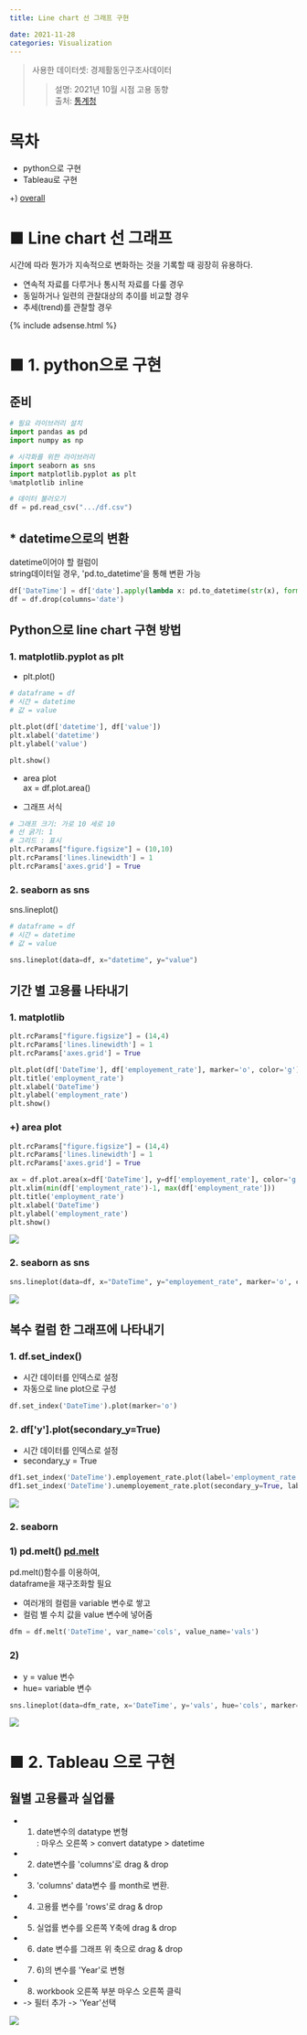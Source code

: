 ```yaml
---
title: Line chart 선 그래프 구현

date: 2021-11-28
categories: Visualization
---
```


> 사용한 데이터셋: 경제활동인구조사데이터<br>
>> 설명: 2021년 10월 시점 고용 동향<br>
>> 출처: [통계청](http://kostat.go.kr/portal/korea/kor_nw/1/3/2/index.board)

# 목차
- python으로 구현
- Tableau로 구현

+)  [overall](https://tododata101.github.io/visualization/%EB%8D%B0%EC%9D%B4%ED%84%B0%EA%B0%80%EC%8B%9C%ED%99%94Overall/)


# ■ Line chart 선 그래프
시간에 따라 뭔가가 지속적으로 변화하는 것을 기록할 때 굉장히 유용하다.<br>
- 연속적 자료를 다루거나 통시적 자료를 다룰 경우
- 동일하거나 일련의 관찰대상의 추이를 비교할 경우
- 추세(trend)를 관찰할 경우

{% include adsense.html %}

# ■ 1. python으로 구현
## 준비
```python
# 필요 라이브러리 설치
import pandas as pd
import numpy as np

# 시각화를 위한 라이브러리
import seaborn as sns
import matplotlib.pyplot as plt
%matplotlib inline

# 데이터 불러오기
df = pd.read_csv(".../df.csv")
```
## * datetime으로의 변환
datetime이어야 할 컬럼이<br>
string데이터일 경우,
'pd.to_datetime'을 통해 변환 가능

```python
df['DateTime'] = df['date'].apply(lambda x: pd.to_datetime(str(x), format='%Y.%m'))
df = df.drop(columns='date')
```

## Python으로 line chart 구현 방법

### 1. matplotlib.pyplot as plt 
- plt.plot()<br>

```python
# dataframe = df
# 시간 = datetime
# 값 = value

plt.plot(df['datetime'], df['value'])
plt.xlabel('datetime')
plt.ylabel('value')

plt.show()
```
- area plot<br>
ax = df.plot.area()


- 그래프 서식
```python
# 그래프 크기: 가로 10 세로 10
# 선 굵기: 1
# 그리드 : 표시
plt.rcParams["figure.figsize"] = (10,10)
plt.rcParams['lines.linewidth'] = 1
plt.rcParams['axes.grid'] = True 
```


### 2. seaborn as sns
sns.lineplot()
```python
# dataframe = df
# 시간 = datetime
# 값 = value

sns.lineplot(data=df, x="datetime", y="value")
```

## 기간 별 고용률 나타내기

### 1. matplotlib 
```python
plt.rcParams["figure.figsize"] = (14,4)
plt.rcParams['lines.linewidth'] = 1
plt.rcParams['axes.grid'] = True 

plt.plot(df['DateTime'], df['employement_rate'], marker='o', color='g')
plt.title('employment_rate')
plt.xlabel('DateTime')
plt.ylabel('employment_rate')
plt.show()
```
### +) area plot

```python
plt.rcParams["figure.figsize"] = (14,4)
plt.rcParams['lines.linewidth'] = 1
plt.rcParams['axes.grid'] = True 

ax = df.plot.area(x=df['DateTime'], y=df['employement_rate'], color='g')
plt.xlim(min(df['employment_rate')-1, max(df['employment_rate']))
plt.title('employment_rate')
plt.xlabel('DateTime')
plt.ylabel('employment_rate')
plt.show()
```

<img src="https://raw.githubusercontent.com/tododata101/tododata101.github.io/master/_posts/beforepost/area_chart.png">

### 2. seaborn as sns
```python
sns.lineplot(data=df, x="DateTime", y="employement_rate", marker='o', color='g')
```
<img src="https://raw.githubusercontent.com/tododata101/tododata101.github.io/master/_posts/beforepost/employement_rate.png">   

## 복수 컬럼 한 그래프에 나타내기

### 1. df.set_index()
- 시간 데이터를 인덱스로 설정<br>
- 자동으로 line plot으로 구성

```python
df.set_index('DateTime').plot(marker='o')
```

### 2. df['y'].plot(secondary_y=True)
- 시간 데이터를 인덱스로 설정<br>
- secondary_y = True

```python
df1.set_index('DateTime').employement_rate.plot(label='employment_rate', legend=True, color='g', marker='o')
df1.set_index('DateTime').unemployement_rate.plot(secondary_y=True, label='employment_rate', legend=True, color='b', marker='*')
```

<img src = "https://raw.githubusercontent.com/tododata101/tododata101.github.io/master/_posts/beforepost/muliple_ysis.png" >

### 2. seaborn
### 1)  pd.melt() [pd.melt](https://pandas.pydata.org/docs/reference/api/pandas.melt.html)
pd.melt()함수를 이용하여, <br>
dataframe을 재구조화할 필요

- 여러개의 컬럼을 variable 변수로 쌓고
- 컬럼 별 수치 값을 value 변수에 넣어줌
```python
dfm = df.melt('DateTime', var_name='cols', value_name='vals')
```

### 2)
- y = value 변수
- hue= variable 변수
```python
sns.lineplot(data=dfm_rate, x='DateTime', y='vals', hue='cols', marker='o')
```
<img src="https://raw.githubusercontent.com/tododata101/tododata101.github.io/master/_posts/beforepost/multiple_line.png">

# ■ 2. Tableau 으로 구현

## 월별 고용률과 실업률

- 1) date변수의 datatype 변형<br>
  : 마우스 오른쪽 > convert datatype > datetime
- 2) date변수를 'columns'로 drag & drop
- 3) 'columns' data변수 를 month로 변환.
- 4) 고용률 변수를 'rows'로 drag & drop
- 5) 실업률 변수를 오른쪽 Y축에 drag & drop
- 6) date 변수를 그래프 위 축으로 drag & drop
- 7) 6)의 변수를 'Year'로 변형
- 8) workbook 오른쪽 부분 마우스 오른쪽 클릭<br>
-   -> 필터 추가 -> 'Year'선택

<img src = "https://raw.githubusercontent.com/tododata101/tododata101.github.io/master/_posts/beforepost/tb_multiple_yaxis_filter.png" >



